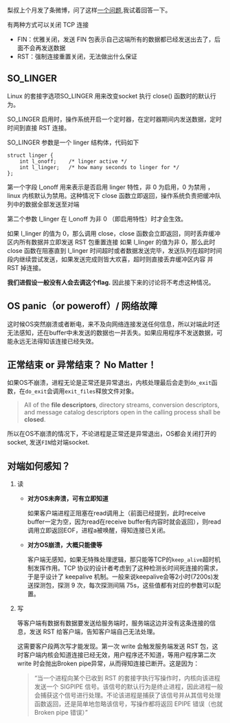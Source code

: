 梨叔上个月发了条微博，问了这样[一个问题](https://m.weibo.cn/status/4484226152273449?sudaref=login.sina.com.cn),我试着回答一下。


有两种方式可以关闭 TCP 连接

- FIN：优雅关闭，发送 FIN 包表示自己这端所有的数据都已经发送出去了，后面不会再发送数据
- RST：强制连接重置关闭，无法做出什么保证


## SO_LINGER
Linux 的套接字选项SO_LINGER 用来改变socket 执行 close() 函数时的默认行为。


SO_LINGER 启用时，操作系统开启一个定时器，在定时器期间内发送数据，定时时间到直接 RST 连接。

SO_LINGER 参数是一个 linger 结构体，代码如下

```
struct linger {
    int l_onoff;    /* linger active */
    int l_linger;   /* how many seconds to linger for */
};
```

第一个字段 l_onoff 用来表示是否启用 linger 特性，非 0 为启用，0 为禁用 ，linux 内核默认为禁用。这种情况下 close 函数立即返回，操作系统负责把缓冲队列中的数据全部发送至对端

第二个参数 l_linger 在 l_onoff 为非 0 （即启用特性）时才会生效。

如果 l_linger 的值为 0，那么调用 close，close 函数会立即返回，同时丢弃缓冲区内所有数据并立即发送 RST 包重置连接
如果 l_linger 的值为非 0，那么此时 close 函数在阻塞直到 l_linger 时间超时或者数据发送完毕，发送队列在超时时间段内继续尝试发送，如果发送完成则皆大欢喜，超时则直接丢弃缓冲区内容 并 RST 掉连接。

**我们进假设一般没有人会去调这个flag.**
因此接下来的讨论将不考虑这种情况。


## OS panic（or poweroff）/ 网络故障

这时候OS突然崩溃或者断电，来不及向网络连接发送任何信息，所以对端此时还无法感知，还在buffer中未发送的数据也一并丢失。如果应用程序不发送数据，可能永远无法得知该连接已经失效。


## 正常结束 or 异常结束？ No Matter！

如果OS不崩溃，进程无论是正常还是异常退出，内核处理最后会走到`do_exit`函数，在`do_exit`会调用`exit_files`释放文件对象。

> All of the **file descriptors**, directory streams, conversion descriptors, and message catalog descriptors open in the calling process shall be **closed**.

所以在OS不崩溃的情况下，不论进程是正常还是异常退出，OS都会关闭打开的socket, 发送`FIN`给对端socket.


## 对端如何感知？

1. 读
    - **对方OS未奔溃，可有立即知道**

        如果客户端进程正阻塞在read调用上（前面已经提到，此时receive buffer一定为空，因为read在receive buffer有内容时就会返回），则read调用立即返回EOF，进程a被唤醒，得知连接已关闭。

    - **对方OS崩溃，大概只能傻等**

        客户端无感知，如果无特殊处理逻辑，那只能等TCP的`keep_alive`超时机制发挥作用。TCP 协议的设计者考虑到了这种检测长时间死连接的需求，于是乎设计了 keepalive 机制。一般来说keepalive会等2小时(7200s)发送探测包，探测 9 次，每次探测间隔 75s，这些值都有对应的参数可以配置。

2. 写

    等客户端有数据有数据要发送给服务端时，服务端这边并没有这条连接的信息，发送 RST 给客户端，告知客户端自己无法处理。

    这需要客户段两次写才能发现。第一次 write 会触发服务端发送 RST 包，这时客户端内核会知道连接已经无效，用户程序还不知道，等用户程序第二次 write 时会抛出Broken pipe异常，从而得知连接已断开。这是因为：

    > “当一个进程向某个已收到 RST 的套接字执行写操作时，内核向该进程发送一个 SIGPIPE 信号。该信号的默认行为是终止进程，因此进程一般会捕获这个信号进行处理。不论该进程是捕获了该信号并从其信号处理函数返回，还是简单地忽略该信号，写操作都将返回 EPIPE 错误（也就Broken pipe 错误）”





